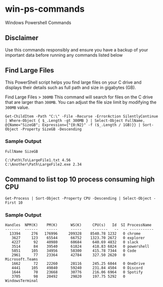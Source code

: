 # win-ps-commands
Windows Powershell Commands

## Disclaimer

Use this commands responsibly and ensure you have a backup of your important data before running any commands listed below


## Find Large Files 
This PowerShell script helps you find large files on your C drive and displays their details such as full path and size in gigabytes (GB).

Find Large Files > `300MB`  This command will search for files on the C drive that are larger than `300MB`. You can adjust the file size limit by modifying the `300MB` value.

```
Get-ChildItem -Path "C:\" -File -Recurse -ErrorAction SilentlyContinue | Where-Object { $_.Length -gt 300MB } | Select-Object FullName, @{Name="SizeGB"; Expression={"{0:N2}" -f ($_.Length / 1GB)}} | Sort-Object -Property SizeGB -Descending

```

### Sample Output

```
FullName SizeGB

C:\Path\To\LargeFile1.txt 4.56
C:\Another\Path\LargeFile2.exe 2.34

```

## Command to list top 10 process consuming high CPU
```
Get-Process | Sort-Object -Property CPU -Descending | Select-Object -First 10
```

### Sample Output

```
Handles  NPM(K)    PM(K)      WS(K)     CPU(s)   Id  SI ProcessName
-------  ------    -----      -----     -------   --  -- -----------
  13394     276   176996     209328    8540.78 1232   0 chrome
   3627     123    65544      66752    1323.70 2672   0 explorer
   4227      92    40980      60684     640.69 4832   0 slack
   3514      84    39540      61824     418.83 6824   0 powershell
   5851     105    34956      58300     415.78 7344   0 Code
   2961      77    23364      42784     327.50 2620   0 Microsoft.Teams
   1662      72    22260      28116     245.25 6044   0 OneDrive
   4441     105    49840      59240     231.84 4504   0 Discord
   1644      70    23668      30776     216.06 6964   0 Spotify
   3705      98    20492      29820     197.75 5292   0 WindowsTerminal

```
